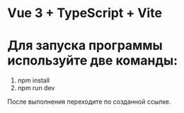 # Vue 3 + TypeScript + Vite

# Для запуска программы используйте две команды:
1) npm install
2) npm run dev

После выполнения переходите по созданной ссылке.
